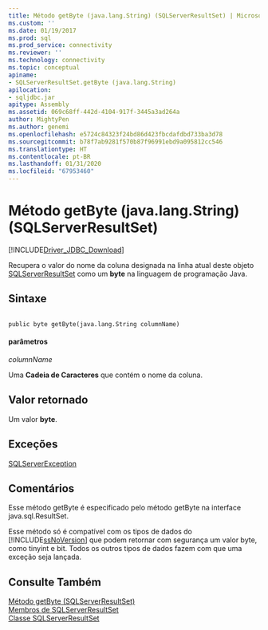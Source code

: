 ```yaml
---
title: Método getByte (java.lang.String) (SQLServerResultSet) | Microsoft Docs
ms.custom: ''
ms.date: 01/19/2017
ms.prod: sql
ms.prod_service: connectivity
ms.reviewer: ''
ms.technology: connectivity
ms.topic: conceptual
apiname:
- SQLServerResultSet.getByte (java.lang.String)
apilocation:
- sqljdbc.jar
apitype: Assembly
ms.assetid: 069c68ff-442d-4104-917f-3445a3ad264a
author: MightyPen
ms.author: genemi
ms.openlocfilehash: e5724c84323f24bd86d423fbcdafdbd733ba3d78
ms.sourcegitcommit: b78f7ab9281f570b87f96991ebd9a095812cc546
ms.translationtype: HT
ms.contentlocale: pt-BR
ms.lasthandoff: 01/31/2020
ms.locfileid: "67953460"
---
```

# <a name="getbyte-method-javalangstring-sqlserverresultset"></a>Método getByte (java.lang.String) (SQLServerResultSet)
[!INCLUDE[Driver_JDBC_Download](../../../includes/driver_jdbc_download.md)]

  Recupera o valor do nome da coluna designada na linha atual deste objeto [SQLServerResultSet](../../../connect/jdbc/reference/sqlserverresultset-class.md) como um **byte** na linguagem de programação Java.  
  
## <a name="syntax"></a>Sintaxe  
  
```  
  
public byte getByte(java.lang.String columnName)  
```  
  
#### <a name="parameters"></a>parâmetros  
 *columnName*  
  
 Uma **Cadeia de Caracteres** que contém o nome da coluna.  
  
## <a name="return-value"></a>Valor retornado  
 Um valor **byte**.  
  
## <a name="exceptions"></a>Exceções  
 [SQLServerException](../../../connect/jdbc/reference/sqlserverexception-class.md)  
  
## <a name="remarks"></a>Comentários  
 Esse método getByte é especificado pelo método getByte na interface java.sql.ResultSet.  
  
 Esse método só é compatível com os tipos de dados do [!INCLUDE[ssNoVersion](../../../includes/ssnoversion-md.md)] que podem retornar com segurança um valor byte, como tinyint e bit. Todos os outros tipos de dados fazem com que uma exceção seja lançada.  
  
## <a name="see-also"></a>Consulte Também  
 [Método getByte &#40;SQLServerResultSet&#41;](../../../connect/jdbc/reference/getbyte-method-sqlserverresultset.md)   
 [Membros de SQLServerResultSet](../../../connect/jdbc/reference/sqlserverresultset-members.md)   
 [Classe SQLServerResultSet](../../../connect/jdbc/reference/sqlserverresultset-class.md)  
  
  
